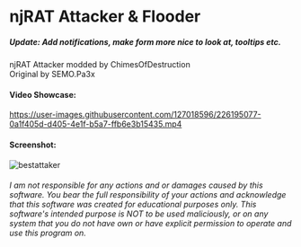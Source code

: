 # njRAT Attacker & Flooder

##### Update: Add notifications, make form more nice to look at, tooltips etc.

njRAT Attacker modded by ChimesOfDestruction  
Original by SEMO.Pa3x  

#### Video Showcase:
https://user-images.githubusercontent.com/127018596/226195077-0a1f405d-d405-4e1f-b5a7-ffb6e3b15435.mp4

#### Screenshot:
![bestattaker](https://user-images.githubusercontent.com/127018596/226191297-786b4445-1e36-4959-84ec-70daa9291c3b.PNG)

###### I am not responsible for any actions and or damages caused by this software. You bear the full responsibility of your actions and acknowledge that this software was created for educational purposes only. This software's intended purpose is NOT to be used maliciously, or on any system that you do not have own or have explicit permission to operate and use this program on.
